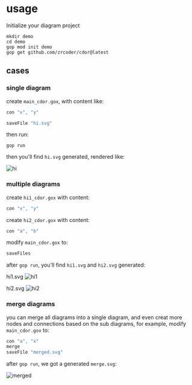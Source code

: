 # usage

Initialize your diagram project

```shell
mkdir demo
cd demo
gop mod init demo
gop get github.com/zrcoder/cdor@latest
```

## cases

### single diagram

create `main_cdor.gox`, with content like:

```c
con "x", "y"

saveFile "hi.svg"
```

then run:

```shell
gop run
```

then you'll find `hi.svg` generated, rendered like:

![hi](single.svg)

### multiple diagrams

create `hi1_cdor.gox` with content:
```c
con "x", "y"
```

create `hi2_cdor.gox` with content:
```c
con "a", "b"
```

modify `main_cdor.gox` to:
```c
saveFiles
```

after `gop run`, you'll find `hi1.svg` and `hi2.svg` generated:

hi1.svg
![hi1](hi1.svg)

hi2.svg
![hi2](hi2.svg)

### merge diagrams

you can merge all diagrams into a single diagram, and even creat more nodes and connections based on the sub diagrams, for example, modify `main_cdor.gox` to:

```c
con "a", "x"
merge
saveFile "merged.svg"
```

after `gop run`, we got a generated `merge.svg`:

![merged](merged.svg)
